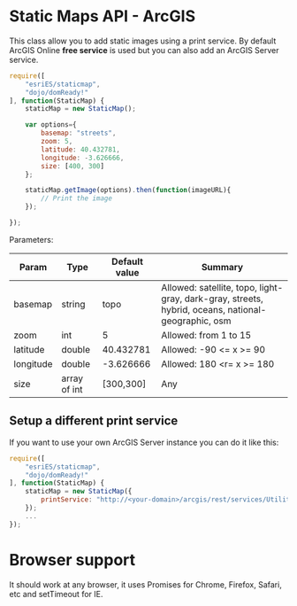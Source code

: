 # Static Maps API - ArcGIS

This class allow you to add static images using a print service. By default ArcGIS Online **free service** is used but you can also add an ArcGIS Server service.

```javascript
require([
    "esriES/staticmap",
    "dojo/domReady!"
], function(StaticMap) {
    staticMap = new StaticMap();

    var options={
        basemap: "streets",
        zoom: 5,
        latitude: 40.432781,
        longitude: -3.626666,
        size: [400, 300]
    };

    staticMap.getImage(options).then(function(imageURL){
        // Print the image
    });

});
```

Parameters:

Param| Type | Default value | Summary
--- | --- | --- | ---
basemap|string|topo|Allowed: satellite, topo, light-gray, dark-gray, streets, hybrid, oceans, national-geographic, osm
zoom|int|5|Allowed: from 1 to 15
latitude|double|40.432781|Allowed: -90 <= x >= 90
longitude|double|-3.626666|Allowed: 180 <r= x >= 180
size|array of int|[300,300]|Any

## Setup a different print service

If you want to use your own ArcGIS Server instance you can do it like this:

```javascript
require([
    "esriES/staticmap",
    "dojo/domReady!"
], function(StaticMap) {
    staticMap = new StaticMap({
        printService: "http://<your-domain>/arcgis/rest/services/Utilities/PrintingTools/GPServer/Export%20Web%20Map%20Task"
    });
    ...
});
```
# Browser support

It should work at any browser, it uses Promises for Chrome, Firefox, Safari, etc and setTimeout for IE.
